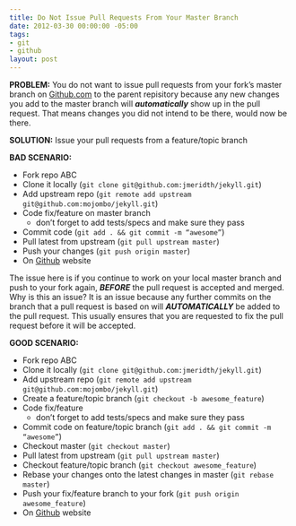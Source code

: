 ```yaml
---
title: Do Not Issue Pull Requests From Your Master Branch
date: 2012-03-30 00:00:00 -05:00
tags:
- git
- github
layout: post
---
```


**PROBLEM:** You do not want to issue pull requests from your fork’s master branch on [Github.com][1] to the parent repisitory because any new changes you add to the master branch will **_automatically_** show up in the pull request. That means changes you did not intend to be there, would now be there.

**SOLUTION:** Issue your pull requests from a feature/topic branch

**BAD SCENARIO:**

  * Fork repo ABC
  * Clone it locally (`git clone git@github.com:jmeridth/jekyll.git`)
  * Add upstream repo (`git remote add upstream git@github.com:mojombo/jekyll.git`)
  * Code fix/feature on master branch
    * don’t forget to add tests/specs and make sure they pass
  * Commit code (`git add . && git commit -m “awesome”`)
  * Pull latest from upstream (`git pull upstream master`)
  * Push your changes (`git push origin master`)
  * On [Github][1] website

The issue here is if you continue to work on your local master branch and push to your fork again, **_BEFORE_** the pull request is accepted and merged. Why is this an issue? It is an issue because any further commits on the branch that a pull request is based on will **_AUTOMATICALLY_** be added to the pull request. This usually ensures that you are requested to fix the pull request before it will be accepted.

**GOOD SCENARIO:**

  * Fork repo ABC
  * Clone it locally (`git clone git@github.com:jmeridth/jekyll.git`)
  * Add upstream repo (`git remote add upstream git@github.com:mojombo/jekyll.git`)
  * Create a feature/topic branch (`git checkout -b awesome_feature`)
  * Code fix/feature
    * don’t forget to add tests/specs and make sure they pass
  * Commit code on feature/topic branch (`git add . && git commit -m “awesome”`)
  * Checkout master (`git checkout master`)
  * Pull latest from upstream (`git pull upstream master`)
  * Checkout feature/topic branch (`git checkout awesome_feature`)
  * Rebase your changes onto the latest changes in master (`git rebase master`)
  * Push your fix/feature branch to your fork (`git push origin awesome_feature`)
  * On [Github][1] website

   [1]: http://github.com
